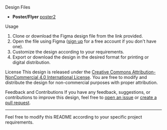 

Design Files
- **Poster/Flyer**
[poster2](https://github.com/Amirthavarshini-J/poster-and-flyer-Graphic-design/assets/127614856/64bb56f0-4fb2-44a3-9159-052bbaf127da)

 Usage
1. Clone or download the Figma design file from the link provided.
2. Open the file using Figma ([sign up](https://www.figma.com/signup) for a free account if you don't have one).
3. Customize the design according to your requirements.
4. Export or download the design in the desired format for printing or digital distribution.

License
This design is released under the [Creative Commons Attribution-NonCommercial 4.0 International License](https://creativecommons.org/licenses/by-nc/4.0/). You are free to modify and distribute the design for non-commercial purposes with proper attribution.

Feedback and Contributions
If you have any feedback, suggestions, or contributions to improve this design, feel free to [open an issue](../../issues) or [create a pull request](../../pulls).

---
Feel free to modify this README according to your specific project requirements.
